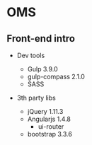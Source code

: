 # OMS

## Front-end intro

* Dev tools
	* Gulp 				3.9.0
	* gulp-compass 		2.1.0
	* SASS

* 3th party libs
	* jQuery					1.11.3
	* Angularjs					1.4.8
		* ui-router
	* bootstrap					3.3.6
	<!-- * bootstrap-material-design -->
